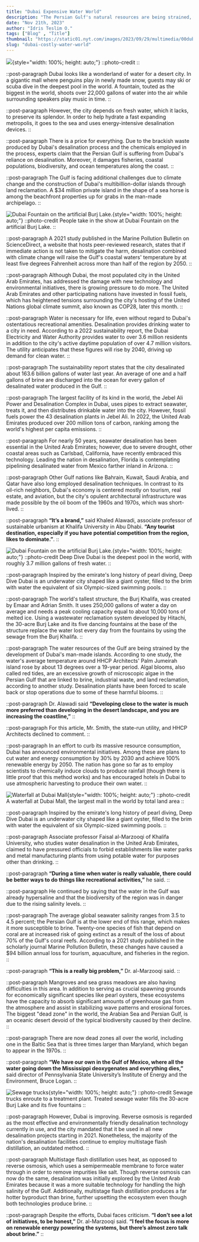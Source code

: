 ```yaml
---
title: "Dubai Expensive Water World"
description: "The Persian Gulf's natural resources are being strained, according to experts, despite the city having invested billions of dollars to supply fresh water to its citizens and tourist attractions."
date: "Nov 21th, 2023"
author: "Idris Teslim O."
tags: ["Blog" , "Title"]
thumbnail: "https://static01.nyt.com/images/2023/09/29/multimedia/00dubai-water-02-vzbc/00dubai-water-02-vzbc-superJumbo.jpg?quality=75&auto=webp"
slug: "dubai-costly-water-world"
---
```


<!-- section -->

![](https://static01.nyt.com/images/2023/09/29/multimedia/00dubai-water-02-vzbc/00dubai-water-02-vzbc-superJumbo.jpg?quality=75&auto=webp){style="width: 100%; height: auto;"}
::photo-credit
::

::post-paragraph
Dubai looks like a wonderland of water for a desert city. In a gigantic mall where penguins play in newly made snow, guests may ski or scuba dive in the deepest pool in the world. A fountain, touted as the biggest in the world, shoots over 22,000 gallons of water into the air while surrounding speakers play music in time.
::

::post-paragraph
However, the city depends on fresh water, which it lacks, to preserve its splendor. In order to help hydrate a fast expanding metropolis, it goes to the sea and uses energy-intensive desalination devices.
::

::post-paragraph
There is a price for everything. Due to the brackish waste produced by Dubai's desalination process and the chemicals employed in the process, experts claim that the Persian Gulf is suffering from Dubai's reliance on desalination. Moreover, it damages fisheries, coastal populations, biodiversity, and ocean temperatures along the coast.
::

::post-paragraph
The Gulf is facing additional challenges due to climate change and the construction of Dubai's multibillion-dollar islands through land reclamation. A $34 million private island in the shape of a sea horse is among the beachfront properties up for grabs in the man-made archipelago.
::

<!-- section -->

![Dubai Fountain on the artificial Burj Lake.](https://static01.nyt.com/images/2023/09/29/multimedia/00dubai-water-13-kvjq/00dubai-water-13-kvjq-superJumbo.jpg?quality=75&auto=webp){style="width: 100%; height: auto;"}
::photo-credit
People take in the show at Dubai Fountain on the artificial Burj Lake.
::

::post-paragraph
A 2021 study published in the Marine Pollution Bulletin on ScienceDirect, a website that hosts peer-reviewed research, states that if immediate action is not taken to mitigate the harm, desalination combined with climate change will raise the Gulf's coastal waters' temperature by at least five degrees Fahrenheit across more than half of the region by 2050.
::

::post-paragraph
Although Dubai, the most populated city in the United Arab Emirates, has addressed the damage with new technology and environmental initiatives, there is growing pressure to do more. The United Arab Emirates and other participating nations have invested in fossil fuels, which has heightened tensions surrounding the city's hosting of the United Nations global climate summit, also known as COP28, later this month.
::

::post-paragraph
Water is necessary for life, even without regard to Dubai's ostentatious recreational amenities. Desalination provides drinking water to a city in need. According to a 2022 sustainability report, the Dubai Electricity and Water Authority provides water to over 3.6 million residents in addition to the city's active daytime population of over 4.7 million visitors. The utility anticipates that these figures will rise by 2040, driving up demand for clean water.
::

::post-paragraph
The sustainability report states that the city desalinated about 163.6 billion gallons of water last year. An average of one and a half gallons of brine are discharged into the ocean for every gallon of desalinated water produced in the Gulf.
::

::post-paragraph
The largest facility of its kind in the world, the Jebel Ali Power and Desalination Complex in Dubai, uses pipes to extract seawater, treats it, and then distributes drinkable water into the city. However, fossil fuels power the 43 desalination plants in Jebel Ali. In 2022, the United Arab Emirates produced over 200 million tons of carbon, ranking among the world's highest per capita emissions.
::

::post-paragraph
For nearly 50 years, seawater desalination has been essential in the United Arab Emirates; however, due to severe drought, other coastal areas such as Carlsbad, California, have recently embraced this technology. Leading the nation in desalination, Florida is contemplating pipelining desalinated water from Mexico farther inland in Arizona.
::

::post-paragraph
Other Gulf nations like Bahrain, Kuwait, Saudi Arabia, and Qatar have also long employed desalination techniques. In contrast to its oil-rich neighbors, Dubai's economy is centered mostly on tourism, real estate, and aviation, but the city's opulent architectural infrastructure was made possible by the oil boom of the 1960s and 1970s, which was short-lived.
::

::post-paragraph
**“It’s a brand,”** said Khaled Alawadi, associate professor of sustainable urbanism at Khalifa University in Abu Dhabi. **“Any tourist destination, especially if you have potential competition from the region, likes to dominate.”**.
::

<!-- section -->

![Dubai Fountain on the artificial Burj Lake.](https://static01.nyt.com/images/2023/09/29/multimedia/00dubai-water-05-cvkg/00dubai-water-05-cvkg-superJumbo.jpg?quality=75&auto=webp){style="width: 100%; height: auto;"}
::photo-credit
Deep Dive Dubai is the deepest pool in the world, with roughly 3.7 million gallons of fresh water.
::

::post-paragraph
Inspired by the emirate's long history of pearl diving, Deep Dive Dubai is an underwater city shaped like a giant oyster, filled to the brim with water the equivalent of six Olympic-sized swimming pools.
::

::post-paragraph
The world's tallest structure, the Burj Khalifa, was created by Emaar and Adrian Smith. It uses 250,000 gallons of water a day on average and needs a peak cooling capacity equal to about 10,000 tons of melted ice. Using a wastewater reclamation system developed by Hitachi, the 30-acre Burj Lake and its five dancing fountains at the base of the structure replace the water lost every day from the fountains by using the sewage from the Burj Khalifa.
::

::post-paragraph
The water resources of the Gulf are being strained by the development of Dubai's man-made islands. According to one study, the water's average temperature around HHCP Architects' Palm Jumeirah island rose by about 13 degrees over a 19-year period. Algal blooms, also called red tides, are an excessive growth of microscopic algae in the Persian Gulf that are linked to brine, industrial waste, and land reclamation, according to another study. Desalination plants have been forced to scale back or stop operations due to some of these harmful blooms.
::

::post-paragraph
Dr. Alawadi said **“Developing close to the water is much more preferred than developing in the desert landscape, and you are increasing the coastline,”**
::

::post-paragraph
For this article, Mr. Smith, the state-run utility, and HHCP Architects declined to comment.
::

::post-paragraph
In an effort to curb its massive resource consumption, Dubai has announced environmental initiatives. Among these are plans to cut water and energy consumption by 30% by 2030 and achieve 100% renewable energy by 2050. The nation has gone so far as to employ scientists to chemically induce clouds to produce rainfall (though there is little proof that this method works) and has encouraged hotels in Dubai to use atmospheric harvesting to produce their own water.
::

<!-- section -->

![Waterfall at Dubai Mall](https://static01.nyt.com/images/2023/09/29/multimedia/00dubai-water-08-hlpq/00dubai-water-08-hlpq-superJumbo.jpg?quality=75&auto=webp){style="width: 100%; height: auto;"}
::photo-credit
A waterfall at Dubai Mall, the largest mall in the world by total land area
::

::post-paragraph
Inspired by the emirate's long history of pearl diving, Deep Dive Dubai is an underwater city shaped like a giant oyster, filled to the brim with water the equivalent of six Olympic-sized swimming pools.
::

::post-paragraph
Associate professor Faisal al-Marzooqi of Khalifa University, who studies water desalination in the United Arab Emirates, claimed to have pressured officials to forbid establishments like water parks and metal manufacturing plants from using potable water for purposes other than drinking.
::

::post-paragraph
**“During a time when water is really valuable, there could be better ways to do things like recreational activities,”** he said.
::

::post-paragraph
He continued by saying that the water in the Gulf was already hypersaline and that the biodiversity of the region was in danger due to the rising salinity levels.
::

::post-paragraph
The average global seawater salinity ranges from 3.5 to 4.5 percent; the Persian Gulf is at the lower end of this range, which makes it more susceptible to brine. Twenty-one species of fish that depend on coral are at increased risk of going extinct as a result of the loss of about 70% of the Gulf's coral reefs. According to a 2021 study published in the scholarly journal Marine Pollution Bulletin, these changes have caused a $94 billion annual loss for tourism, aquaculture, and fisheries in the region.
::

::post-paragraph
**“This is a really big problem,”** Dr. al-Marzooqi said.
::

::post-paragraph
Mangroves and sea grass meadows are also having difficulties in this area. In addition to serving as crucial spawning grounds for economically significant species like pearl oysters, these ecosystems have the capacity to absorb significant amounts of greenhouse gas from the atmosphere and assist in stabilizing wave patterns and erosional forces. The biggest "dead zone" in the world, the Arabian Sea and Persian Gulf, is an oceanic desert devoid of the typical biodiversity caused by their decline.
::

::post-paragraph
There are now dead zones all over the world, including one in the Baltic Sea that is three times larger than Maryland, which began to appear in the 1970s.
::

::post-paragraph
**“We have our own in the Gulf of Mexico, where all the water going down the Mississippi deoxygenates and everything dies,”** said director of Pennsylvania State University’s Institute of Energy and the Environment, Bruce Logan.
::

<!-- section -->

![Sewage trucks](https://static01.nyt.com/images/2023/09/29/multimedia/00dubai-water-11-bglq/00dubai-water-11-bglq-superJumbo.jpg?quality=75&auto=webp){style="width: 100%; height: auto;"}
::photo-credit
Sewage trucks enroute to a treatment plant. Treated sewage water fills the 30-acre Burj Lake and its five fountains
::

::post-paragraph
However, Dubai is improving. Reverse osmosis is regarded as the most effective and environmentally friendly desalination technology currently in use, and the city mandated that it be used in all new desalination projects starting in 2021. Nonetheless, the majority of the nation's desalination facilities continue to employ multistage flash distillation, an outdated method.
::

::post-paragraph
Multistage flash distillation uses heat, as opposed to reverse osmosis, which uses a semipermeable membrane to force water through in order to remove impurities like salt. Though reverse osmosis can now do the same, desalination was initially explored by the United Arab Emirates because it was a more suitable technology for handling the high salinity of the Gulf. Additionally, multistage flash distillation produces a far hotter byproduct than brine, further upsetting the ecosystem even though both technologies produce brine.
::

::post-paragraph
Despite the efforts, Dubai faces criticism. **“I don’t see a lot of initiatives, to be honest,”** Dr. al-Marzooqi said. **“I feel the focus is more on renewable energy powering the systems, but there’s almost zero talk about brine.”**
::